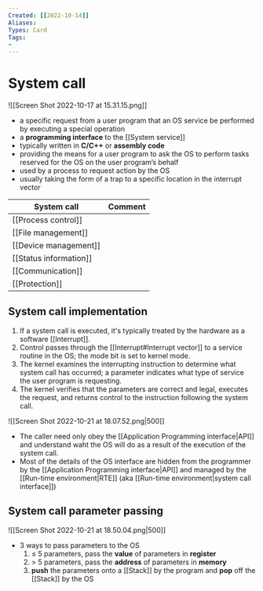 ```yaml
---
Created: [[2022-10-14]]
Aliases: 
Types: Card
Tags: 
- 
---
```

# System call
![[Screen Shot 2022-10-17 at 15.31.15.png]]
- a specific request from a user program that an OS service be performed by executing a special operation
- a **programming interface** to the [[System service]]
- typically written in **C/C++** or **assembly code**
- providing the means for a user program to ask the OS to perform tasks reserved for the OS on the user program’s behalf
- used by a process to request action by the OS
- usually taking the form of a trap to a specific location in the interrupt vector

| System call            | Comment |
| ---------------------- | ------- |
| [[Process control]]    |         |
| [[File management]]    |         |
| [[Device management]]  |         |
| [[Status information]] |         |
| [[Communication]]      |         |
| [[Protection]]         |         |

## System call implementation
1. If a system call is executed, it's typically treated by the hardware as a software [[Interrupt]]. 
2. Control passes through the [[Interrupt#Interrupt vector]] to a service routine in the OS; the mode bit is set to kernel mode. 
3. The kernel examines the interrupting instruction to determine what system call has occurred; a parameter indicates what type of service the user program is requesting.
4. The kernel verifies that the parameters are correct and legal, executes the request, and returns control to the instruction following the system call.

![[Screen Shot 2022-10-21 at 18.07.52.png|500]]
- The caller need only obey the [[Application Programming interface|API]] and understand waht the OS will do as a result of the execution of the system call. 
- Most of the details of the OS interface are hidden from the programmer by the [[Application Programming interface|API]] and managed by the [[Run-time environment|RTE]] (aka [[Run-time environment|system call interface]])

## System call parameter passing
![[Screen Shot 2022-10-21 at 18.50.04.png|500]]
- 3 ways to pass parameters to the OS
	1. $\leq$ 5 parameters, pass the **value** of parameters in **register**
	2. $>$ 5 parameters, pass the **address** of parameters in **memory**
	3. **push** the parameters onto a [[Stack]] by the program 
	   and **pop** off the [[Stack]] by the OS

